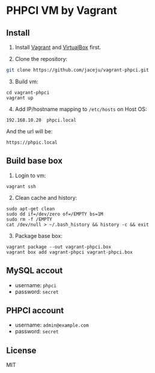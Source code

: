 # PHPCI VM by Vagrant

## Install

1. Install [Vagrant](https://www.vagrantup.com/) and [VirtualBox](https://www.virtualbox.org/) first.

2. Clone the repository:

 ```bash
 git clone https://github.com/jaceju/vagrant-phpci.git
 ```

3. Build vm:

 ```
 cd vagrant-phpci
 vagrant up
 ```

4. Add IP/hostname mapping to `/etc/hosts` on Host OS:

 ```
 192.168.10.20  phpci.local
 ```

 And the url will be:

 ```
 https://phpic.local
 ```

## Build base box

1. Login to vm:

 ```
 vagrant ssh
 ```

2. Clean cache and history:

 ```
 sudo apt-get clean
 sudo dd if=/dev/zero of=/EMPTY bs=1M
 sudo rm -f /EMPTY
 cat /dev/null > ~/.bash_history && history -c && exit
 ```

3. Package base box:

 ```
 vagrant package --out vagrant-phpci.box
 vagrant box add vagrant-phpci vagrant-phpci.box
 ```

## MySQL accout

* username: `phpci`
* password: `secret`

## PHPCI account

* username: `admin@example.com`
* password: `secret`

## License

MIT
